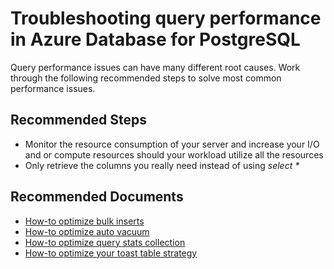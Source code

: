 <properties
	pageTitle="Troubleshooting query performance in Azure Database for PostgreSQL"
	description="Troubleshooting query performance in Azure Database for PostgreSQL"
	service="microsoft.dbforpostgresql"
	resource="servers"
	authors="jan-eng"
    ms.author="janeng"
	displayOrder="16"
	selfHelpType="resource"
	supportTopicIds=""
	resourceTags="servers, databases"
	productPesIds=""
	cloudEnvironments="MoonCake"
	articleId="dbforpostgresql-perf-query-mooncake"
/>

# Troubleshooting query performance in Azure Database for PostgreSQL

Query performance issues can have many different root causes. Work through the following recommended steps to solve most common performance issues.

## **Recommended Steps**

* Monitor the resource consumption of your server and increase your I/O and or compute resources should your workload utilize all the resources
* Only retrieve the columns you really need instead of using *select \**

## **Recommended Documents**

* [How-to optimize bulk inserts](https://docs.azure.cn/postgresql/howto-optimize-bulk-inserts)
* [How-to optimize auto vacuum](https://docs.azure.cn/postgresql/howto-optimize-autovacuum)
* [How-to optimize query stats collection](https://docs.azure.cn/postgresql/howto-optimize-query-stats-collection)
* [How-to optimize your toast table strategy](https://docs.azure.cn/postgresql/howto-optimize-query-time-with-toast-table-storage-strategy)
